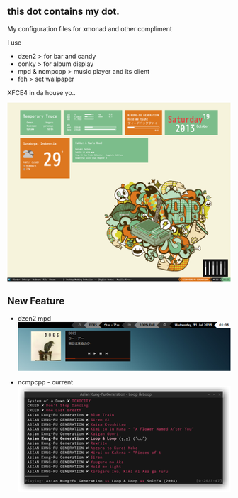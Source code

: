 this dot contains my dot. 
-------------------------
My configuration files for xmonad and other compliment

I use
+  dzen2 > for bar and candy
+  conky > for album display
+  mpd & ncmpcpp > music player and its client
+  feh > set wallpaper

XFCE4 in da house yo..

![My Screenshot](xfce-4-temporary-truce.png)

New Feature
-----------
+ dzen2 mpd
![My Screenshot](currentmpd.png "SPRING")

+ ncmpcpp - current
![My Screenshot](ncmpcpp-current.png "SPRING")